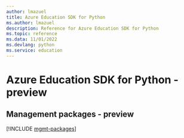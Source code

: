 ```yaml
---
author: lmazuel
title: Azure Education SDK for Python
ms.author: lmazuel
description: Reference for Azure Education SDK for Python
ms.topic: reference
ms.data: 11/01/2022
ms.devlang: python
ms.service: education
---
```

# Azure Education SDK for Python - preview

## Management packages - preview
[!INCLUDE [mgmt-packages](education-mgmt-index.md)]
